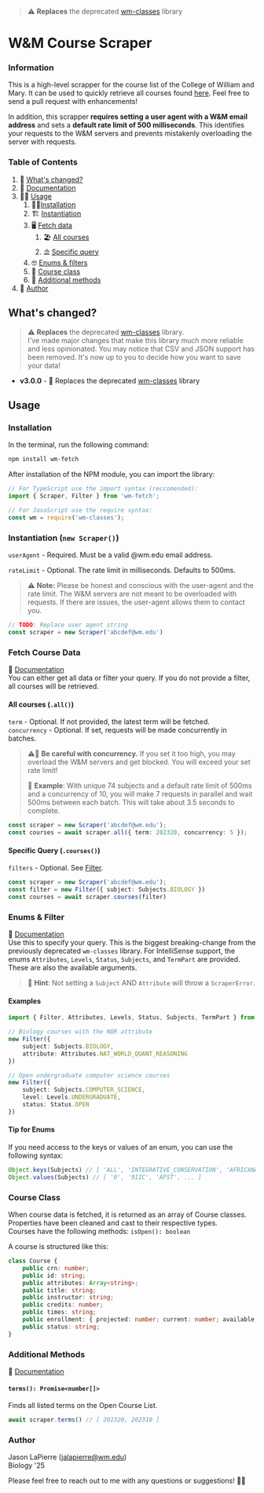 > ⚠️ **Replaces** the deprecated [wm-classes](https://www.npmjs.com/package/wm-classes) library
# W&M Course Scraper

### Information
This is a high-level scrapper for the course list of the College of William and Mary. It can be used to quickly retrieve all courses
found [here](https://courselist.wm.edu/courselist/courseinfo/search?). Feel free to send a pull request with enhancements!

In addition, this scrapper **requires setting a user agent with a W&M email address** and sets a **default rate limit of 500 milliseconds**.
This identifies your requests to the W&M servers and prevents mistakenly overloading the server with requests.

### Table of Contents
1. 📰 [What's changed?](#whats-changed)
2. 📖 [Documentation](https://jasonycin.github.io/wm-fetch/)
2. 🧑‍🏫 [Usage](#usage)
   1. 👷‍♂️[Installation](#installation)
   2. 🏗️ [Instantiation](#instantiation)
   3. 🖥️ [Fetch data](#fetch-course-data)
      1. 🏖️ [All courses](#all-courses--all-)
      2. ⛱️ [Specific query](#specific-query--courses-)
   4. 🤓 [Enums & filters](#enums--filter)
   5. 📕 [Course class](#course-class)
   6. 🫶 [Additional methods](#additional-methods)
3. 👏 [Author](#author)

## What's changed?
> ⚠️ **Replaces** the deprecated [wm-classes](https://www.npmjs.com/package/wm-classes) library.  
> I've made major changes that make this library much more reliable and less opinionated. You may notice that
> CSV and JSON support has been removed. It's now up to you to decide how you want to save your data!
- **v3.0.0** - 🎉 Replaces the deprecated [wm-classes](https://www.npmjs.com/package/wm-classes) library

## Usage
### Installation
In the terminal, run the following command:
```bash
npm install wm-fetch
```
After installation of the NPM module, you can import the library:
```ts
// For TypeScript use the import syntax (reccomended):
import { Scraper, Filter } from 'wm-fetch';

// For JavaScript use the require syntax:
const wm = require('wm-classes');
```

### Instantiation (`new Scraper()`)
`userAgent` - Required. Must be a valid @wm.edu email address.  

`rateLimit` - Optional. The rate limit in milliseconds. Defaults to 500ms.
> ⚠️ **Note:** Please be honest and conscious with the user-agent and the rate limit. The W&M servers are not meant to be overloaded with requests. If there are issues, the user-agent allows them to contact you.
```ts
// TODO: Replace user agent string
const scraper = new Scraper('abcdef@wm.edu')
```

### Fetch Course Data
📖 [Documentation](https://jasonycin.github.io/wm-fetch/)  
You can either get all data or filter your query. If you do not provide a filter, all courses will be retrieved.
#### All courses (`.all()`)
`term` - Optional. If not provided, the latest term will be fetched.  
`concurrency` - Optional. If set, requests will be made concurrently in batches.
> ⚠️🚨 **Be careful with concurrency.** If you set it too high, you may overload the W&M servers and get blocked. You will exceed your set rate limit!  
>   
> 🧐 **Example**: With unique 74 subjects and a default rate limit of 500ms and a concurrency of 10, you will make 
7 requests in parallel and wait 500ms between each batch. This will take about 3.5 seconds to complete.
```ts
const scraper = new Scraper('abcdef@wm.edu');
const courses = await scraper.all({ term: 202320, concurrency: 5 });
```

#### Specific Query (`.courses()`)
`filters` - Optional. See [Filter](#filter). 
```ts
const scraper = new Scraper('abcdef@wm.edu');
const filter = new Filter({ subject: Subjects.BIOLOGY })
const courses = await scraper.courses(filter)
```

### Enums & Filter
📖 [Documentation](https://jasonycin.github.io/wm-fetch/)  
Use this to specify your query. This is the biggest breaking-change from the previously deprecated `wm-classes` library.
For IntelliSense support, the enums `Attributes`, `Levels`, `Status`, `Subjects`, and `TermPart` are provided.
These are also the available arguments.
  
> 🚨 **Hint**: Not setting a `Subject` AND `Attribute` will throw a `ScraperError`.
#### Examples

```ts
import { Filter, Attributes, Levels, Status, Subjects, TermPart } from "wm-fetch";

// Biology courses with the NQR attribute
new Filter({
    subject: Subjects.BIOLOGY,
    attribute: Attributes.NAT_WORLD_QUANT_REASONING
})

// Open undergraduate computer science courses
new Filter({
    subject: Subjects.COMPUTER_SCIENCE,
    level: Levels.UNDERGRADUATE,
    status: Status.OPEN
})
```

#### Tip for Enums
If you need access to the keys or values of an enum, you can use the following syntax:
```ts
Object.keys(Subjects) // [ 'ALL', 'INTEGRATIVE_CONSERVATION', 'AFRICANA_STUDIES', ... ]
Object.values(Subjects) // [ '0', '9IIC', 'AFST', ... ]
```

### Course Class
When course data is fetched, it is returned as an array of Course classes.
Properties have been cleaned and cast to their respective types.  
Courses have the following methods: `isOpen(): boolean`  

A course is structured like this:
```ts
class Course {
    public crn: number;
    public id: string;
    public attributes: Array<string>;
    public title: string;
    public instructor: string;
    public credits: number;
    public times: string;
    public enrollment: { projected: number; current: number; available: number; };
    public status: string;
}
```

### Additional Methods
📖 [Documentation](https://jasonycin.github.io/wm-fetch/)  
#### `terms(): Promise<number[]>`
Finds all listed terms on the Open Course List.
```ts
await scraper.terms() // [ 202320, 202310 ]
```




### Author
Jason LaPierre ([jalapierre@wm.edu](mailto:jalapierre@wm.edu))  
Biology '25

Please feel free to reach out to me with any questions or suggestions! 👏👏
